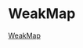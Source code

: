 <!--
 * @Author: tangdaoyong
 * @Date: 2021-02-05 15:39:31
 * @LastEditors: tangdaoyong
 * @LastEditTime: 2021-02-05 15:39:47
 * @Description: WeakMap
-->
# WeakMap

[WeakMap](https://mp.weixin.qq.com/s?__biz=MzI2MjcxNTQ0Nw==&mid=2247484470&idx=1&sn=96333721703a283a8e8a51f6102fa378&chksm=ea47a56edd302c781875150d1624794b10bd38216d8098b28b859d78fb8ec624a10bb51e4bc2&scene=21#wechat_redirect)